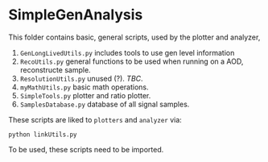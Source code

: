 # SimpleGenAnalysis

This folder contains basic, general scripts, used by the plotter and analyzer,

1. `GenLongLivedUtils.py` includes tools to use gen level information
2. `RecoUtils.py` general functions to be used when running on a AOD, reconstructe sample. 
3. `ResolutionUtils.py` unused (?). *TBC*.
4. `myMathUtils.py` basic math operations.
5. `SimpleTools.py` plotter and ratio plotter.
6. `SamplesDatabase.py` database of all signal samples.

These scripts are liked to `plotters` and `analyzer` via:

`python linkUtils.py`

To be used, these scripts need to be imported. 